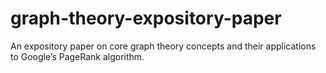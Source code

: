 # graph-theory-expository-paper
An expository paper on core graph theory concepts and their applications to Google’s PageRank algorithm.
